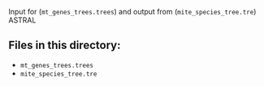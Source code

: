 Input for (`mt_genes_trees.trees`) and output from (`mite_species_tree.tre`) ASTRAL

## Files in this directory:
- `mt_genes_trees.trees`
- `mite_species_tree.tre`
